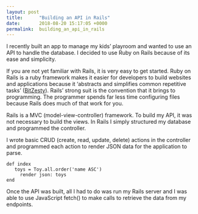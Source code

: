```yaml
---
layout: post
title:      "Building an API in Rails"
date:       2018-08-20 15:17:05 +0000
permalink:  building_an_api_in_rails
---
```



I recently built an app to manage my kids’ playroom and wanted to use an API to handle the database. I decided to use Ruby on Rails because of its ease and simplicity. 

If you are not yet familiar with Rails, it is very easy to get started. Ruby on Rails is a ruby framework makes it easier for developers to build websites and applications because it ‘abstracts and simplifies common repetitive tasks’ ([BitZesty](https://bitzesty.com/2014/03/03/ruby-on-rails-what-it-is-and-why-we-use-it-for-web-applications/)). Rails’ strong suit is the convention that it brings to programming. The programmer spends far less time configuring files because Rails does much of that work for you. 

Rails is a MVC (model-view-controller) framework. To build my API, it was not necessary to build the views. In Rails I simply structured my database and programmed the controller. 

I wrote basic CRUD (create, read, update, delete) actions in the controller and programmed each action to render JSON data for the application to parse. 

```
def index
   toys = Toy.all.order('name ASC')
	 render json: toys
end
```


Once the API was built, all I had to do was run my Rails server and I was able to use JavaScript fetch() to make calls to retrieve the data from my endpoints. 
